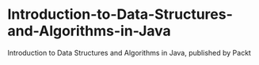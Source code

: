 


# Introduction-to-Data-Structures-and-Algorithms-in-Java
Introduction to Data Structures and Algorithms in Java, published by Packt

